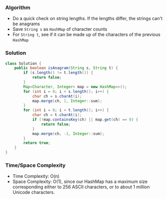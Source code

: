 ### Algorithm

- Do a quick check on string lengths. If the lengths differ, the strings can't be anagrams
- Save `String s` as `HashMap` of character counts
- For `String t`, see if it can be made up of the characters of the previous `HashMap`

### Solution

```java
class Solution {
    public boolean isAnagram(String s, String t) {
        if (s.length() != t.length()) {
            return false;
        }
        Map<Character, Integer> map = new HashMap<>();
        for (int i = 0; i < s.length(); i++) {
            char ch = s.charAt(i);
            map.merge(ch, 1, Integer::sum);
        }
        for (int i = 0; i < t.length(); i++) {
            char ch = t.charAt(i);
            if (!map.containsKey(ch) || map.get(ch) == 0) {
                return false;
            }
            map.merge(ch, -1, Integer::sum);
        }
        return true;
    }
}
```

### Time/Space Complexity

-  Time Complexity: O(n)
- Space Complexity: O(1), since our HashMap has a maximum size corresponding either to 256 ASCII characters, or to about 1 million Unicode characters.

